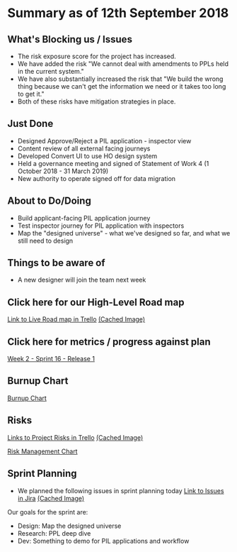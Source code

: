 # Summary as of 12th September 2018 
## What's Blocking us / Issues
* The risk exposure score for the project has increased. 
* We have added the risk "We cannot deal with amendments to PPLs held in the current system." 
* We have also substantially increased the risk that "We build the wrong thing because we can't get the information we need or it takes too long to get it." 
* Both of these risks have mitigation strategies in place.

## Just Done
* Designed Approve/Reject a PIL application - inspector view
* Content review of all external facing journeys
* Developed Convert UI to use HO design system
* Held a governance meeting and signed of Statement of Work 4 (1 October 2018 - 31 March 2019)
* New authority to operate signed off for data migration

## About to Do/Doing
* Build applicant-facing PIL application journey
* Test inspector journey for PIL application with inspectors
* Map the "designed universe" - what we've designed so far, and what we still need to design

## Things to be aware of
* A new designer will join the team next week

## Click here for our High-Level Road map
[Link to Live Road map in Trello](https://trello.com/b/gDQdE01u/asl-roadmap)    [\(Cached Image\)](graphs/ASLRoadMap12092018.jpg)

## Click here for metrics / progress against plan
[Week 2 - Sprint 16 - Release 1](graphs/progress12092018.png)

## Burnup Chart

[Burnup Chart](graphs/burnup12092018.svg)

## Risks
[Links to Project Risks in Trello](https://trello.com/b/VuFuCL7t/risk-register-and-kpis-asl-delivery)    [\(Cached Image\)](graphs/ASLRiskRegister12092018.jpg)

[Risk Management Chart](graphs/risk12092018.png)

## Sprint Planning
* We planned the following issues in sprint planning today [Link to Issues in Jira](https://jira.digital.homeoffice.gov.uk/secure/RapidBoard.jspa?rapidView=261)    [\(Cached Image\)](graphs/sprint12092018.png)

Our goals for the sprint are:
* Design: Map the designed universe
* Research: PPL deep dive 
* Dev: Something to demo for PIL applications and workflow 

